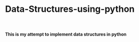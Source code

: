 # Data-Structures-using-python
<br><h4>This is my attempt to implement data structures in python</h4></br>
